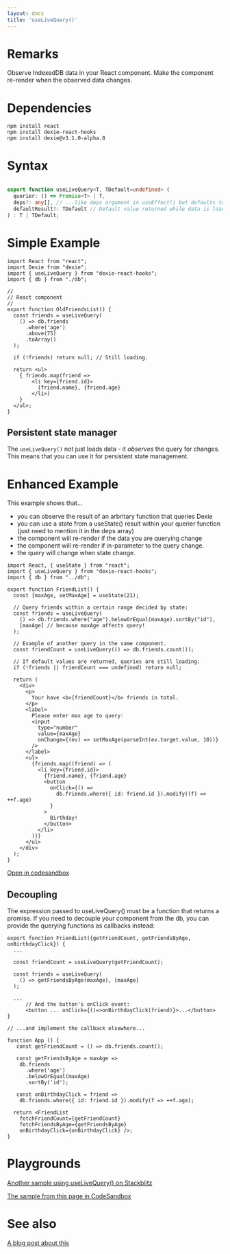 ```yaml
---
layout: docs
title: 'useLiveQuery()'
---
```


# Remarks

Observe IndexedDB data in your React component. Make the component re-render when the observed data changes.

# Dependencies

```
npm install react
npm install dexie-react-hooks
npm install dexie@v3.1.0-alpha.8
```

# Syntax

```ts

export function useLiveQuery<T, TDefault=undefined> (
  querier: () => Promise<T> | T,
  deps?: any[], // ...like deps argument in useEffect() but defaults to empty array.
  defaultResult?: TDefault // Default value returned while data is loading
) : T | TDefault;

```
# Simple Example

```tsx
import React from "react";
import Dexie from "dexie";
import { useLiveQuery } from "dexie-react-hooks";
import { db } from "./db";

//
// React component
//
export function OldFriendsList() {
  const friends = useLiveQuery(
    () => db.friends
      .where('age')
      .above(75)
      .toArray()
  );
  
  if (!friends) return null; // Still loading.
  
  return <ul>
    { friends.map(friend =>
        <li key={friend.id}>
          {friend.name}, {friend.age}
        </li>)
    }
  </ul>;
}

```

## Persistent state manager

The `useLiveQuery()` not just loads data - it *observes* the query for changes. This means that you can use it for persistent state management.


# Enhanced Example

This example shows that...
- you can observe the result of an arbritary function that queries Dexie
- you can use a state from a useState() result within your querier function (just need to mention it in the deps array)
- the component will re-render if the data you are querying change
- the component will re-render if in-parameter to the query change.
- the query will change when state change.

```tsx
import React, { useState } from "react";
import { useLiveQuery } from "dexie-react-hooks";
import { db } from "../db";

export function FriendList() {
  const [maxAge, setMaxAge] = useState(21);

  // Query friends within a certain range decided by state:
  const friends = useLiveQuery(
    () => db.friends.where("age").belowOrEqual(maxAge).sortBy("id"),
    [maxAge] // because maxAge affects query!
  );

  // Example of another query in the same component.
  const friendCount = useLiveQuery(() => db.friends.count());

  // If default values are returned, queries are still loading:
  if (!friends || friendCount === undefined) return null;

  return (
    <div>
      <p>
        Your have <b>{friendCount}</b> friends in total.
      </p>
      <label>
        Please enter max age to query:
        <input
          type="number"
          value={maxAge}
          onChange={(ev) => setMaxAge(parseInt(ev.target.value, 10))}
        />
      </label>
      <ul>
        {friends.map((friend) => (
          <li key={friend.id}>
            {friend.name}, {friend.age}
            <button
              onClick={() =>
                db.friends.where({ id: friend.id }).modify((f) => ++f.age)
              }
            >
              Birthday!
            </button>
          </li>
        ))}
      </ul>
    </div>
  );
}
```
[Open in codesandbox](https://codesandbox.io/s/empty-sky-lnv0q?file=/src/components/FriendList.tsx)

## Decoupling

The expression passed to useLiveQuery() must be a function that returns a promise. If you need to decouple your component from the db, you can provide the querying functions as callbacks instead:

```tsx
export function FriendList({getFriendCount, getFriendsByAge, onBirthdayClick}) {
  ...

  const friendCount = useLiveQuery(getFriendCount);

  const friends = useLiveQuery(
    () => getFriendsByAge(maxAge), [maxAge]
  );

  ...
      // And the button's onClick event:
      <button ... onClick={()=>onBirthdayClick(friend)}>...</button>
}

// ...and implement the callback elsewhere...

function App () {
   const getFriendCount = () => db.friends.count();

   const getFriendsByAge = maxAge =>
    db.friends
      .where('age')
      .belowOrEqual(maxAge)
      .sortBy('id');

   const onBirthdayClick = friend =>
    db.friends.where({ id: friend.id }).modify(f => ++f.age);
   
  return <FriendList
    fetchFriendCount={getFriendCount}
    fetchFriendsByAge={getFriendsByAge}
    onBirthdayClick={onBirthdayClick} />;
}

```

# Playgrounds

[Another sample using useLiveQuery() on Stackblitz](https://stackblitz.com/edit/dexie-todo-list?file=components/TodoListView.tsx)

[The sample from this page in CodeSandbox](https://codesandbox.io/s/empty-sky-lnv0q?file=/src/components/FriendList.tsx)

# See also

[A blog post about this](https://medium.com/dexie-js/awesome-react-integration-coming-f212c2273d05)

